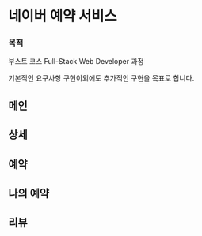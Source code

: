 # 네이버 예약 서비스

### 목적
부스트 코스 Full-Stack Web Developer 과정

기본적인 요구사항 구현이외에도 추가적인 구현을 목표로 합니다.

## 메인

## 상세

## 예약

## 나의 예약

## 리뷰
